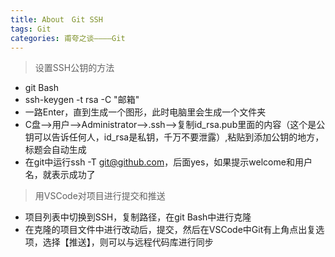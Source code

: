 ```yaml
---
title: About　Git SSH
tags: Git
categories: 甫夸之谈————Git 
---
```

>设置SSH公钥的方法

* git Bash
* ssh-keygen -t rsa -C "邮箱"
* 一路Enter，直到生成一个图形，此时电脑里会生成一个文件夹
* C盘-->用户-->Administrator-->.ssh-->复制id_rsa.pub里面的内容（这个是公钥可以告诉任何人，id_rsa是私钥，千万不要泄露）,粘贴到添加公钥的地方，标题会自动生成
* 在git中运行ssh -T git@github.com，后面yes，如果提示welcome和用户名，就表示成功了

>用VSCode对项目进行提交和推送

* 项目列表中切换到SSH，复制路径，在git Bash中进行克隆
* 在克隆的项目文件中进行改动后，提交，然后在VSCode中Git有上角点出复选项，选择【推送】，则可以与远程代码库进行同步
